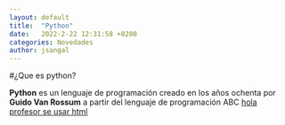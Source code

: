```yaml
---
layout: default
title:  "Python"
date:   2022-2-22 12:31:58 +0200
categories: Novedades
author: jsangal
---
```

#¿Que es python?

**Python** es un lenguaje de programación creado en los años ochenta por **Guido Van Rossum**
a partir del lenguaje de programación ABC
<u>hola profesor se usar html</u>
